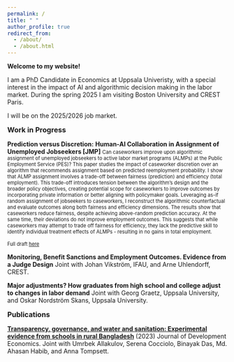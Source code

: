 ```yaml
---
permalink: /
title: " "
author_profile: true
redirect_from: 
  - /about/
  - /about.html
---
```


**Welcome to my website!** 

I am a PhD Candidate in Economics at Uppsala Univeristy, with a special interest in the impact of AI and algorithmic decision making in the labor market. During the spring 2025 I am visiting Boston University and CREST Paris.

I will be on the 2025/2026 job market.


<span style="font-size: 1.15em">**Work in Progress**</span>

**Prediction versus Discretion:** 
**Human-AI Collaboration in Assignment of Unemployed Jobseekers [JMP]**
<span style="font-size: 0.8em"> Can caseworkers improve upon algorithmic assignment of unemployed jobseekers to active labor market programs (ALMPs) at the Public Employment Service (PES)? This paper studies the impact of caseworker discretion over an algorithm that recommends assignment based on predicted reemployment probability. I show that ALMP assignment involves a trade-off between fairness (prediction) and efficiency (total employment). This trade-off introduces tension between the algorithm’s design and the broader policy objectives, creating potential scope for caseworkers to improve outcomes by incorporating private information or better aligning with policymaker goals. Leveraging as-if random assignment of jobseekers to caseworkers, I reconstruct the algorithmic counterfactual and evaluate outcomes along both fairness and efficiency dimensions. The results show that caseworkers reduce fairness, despite achieving above-random prediction accuracy. At the same time, their deviations do not improve employment outcomes. This suggests that while caseworkers may attempt to trade off fairness for efficiency, they lack the predictive skill to identify individual treatment effects of ALMPs - resulting in no gains in total employment.</span>

<span style="font-size: 0.8em">  Full draft [here](https://www.dropbox.com/scl/fi/mkwh4ob4lz20xqhn120sk/Caseworker-vs-algorithmic-prediction-of-jobseeker-success-MAIN.pdf?rlkey=jbbt8ggc3csn8fd0slusmt0ul&st=0ib7h9wz&dl=0)</span>

**Monitoring, Benefit Sanctions and Employment Outcomes. Evidence from a Judge Design** 
Joint with Johan Vikström, IFAU, and Arne Uhlendorff, CREST.  

**Major adjustments? How graduates from high school and college adjust to changes in labor demand** 
Joint with Georg Graetz, Uppsala University, and Oskar Nordström Skans, Uppsala University.  

<span style="font-size: 1.15em">**Publications**</span>

[**Transparency, governance, and water and sanitation: Experimental evidence from schools in rural Bangladesh**](https://www.sciencedirect.com/science/article/pii/S0304387823000378) (2023) Journal of Development Economics. 
Joint with Umrbek Allakulov, Serena Cocciolo, Binayak Das, Md. Ahasan Habib, and Anna Tompsett.


